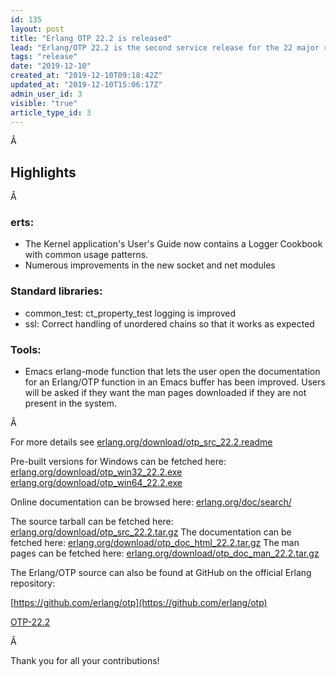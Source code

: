 ```yaml
---
id: 135
layout: post
title: "Erlang OTP 22.2 is released"
lead: "Erlang/OTP 22.2 is the second service release for the 22 major release with mostly bugfixes and improvements"
tags: "release"
date: "2019-12-10"
created_at: "2019-12-10T09:18:42Z"
updated_at: "2019-12-10T15:06:17Z"
admin_user_id: 3
visible: "true"
article_type_id: 3
---
```


Â 
## Highlights

Â 
### erts:
* The Kernel application's User's Guide now contains a Logger Cookbook with common usage patterns.
* Numerous improvements in the new socket and net modules
### Standard libraries:
* common_test: ct_property_test logging is improved
* ssl: Correct handling of unordered chains so that it works as expected
### Tools:
* Emacs erlang-mode function that lets the user open the documentation for an Erlang/OTP function in an Emacs buffer has been improved. Users will be asked if they want the man pages downloaded if they are not present in the system.

Â 

For more details see
 [erlang.org/download/otp_src_22.2.readme](https://erlang.org/download/otp_src_22.2.readme)

Pre-built versions for Windows can be fetched here:
 [erlang.org/download/otp_win32_22.2.exe](http://erlang.org/download/otp_win32_22.2.exe)
 [erlang.org/download/otp_win64_22.2.exe](http://erlang.org/download/otp_win64_22.2.exe)

Online documentation can be browsed here:
 [erlang.org/doc/search/](http://erlang.org/doc/search/)

The source tarball can be fetched here:
 [erlang.org/download/otp_src_22.2.tar.gz](http://erlang.org/download/otp_src_22.2.tar.gz)
 The documentation can be fetched here:
 [erlang.org/download/otp_doc_html_22.2.tar.gz](http://erlang.org/download/otp_doc_html_22.2.tar.gz)
 The man pages can be fetched here:
 [erlang.org/download/otp_doc_man_22.2.tar.gz](http://erlang.org/download/otp_doc_man_22.2.tar.gz)

The Erlang/OTP source can also be found at GitHub on the official Erlang repository:

[https://github.com/erlang/otp](https://github.com/erlang/otp)

[OTP-22.2](https://github.com/erlang/otp/releases/tag/OTP-22.2)

Â 

Thank you for all your contributions!

